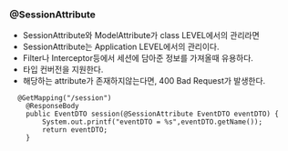 ### @SessionAttribute
- SessionAttribute와 ModelAttribute가 class LEVEL에서의 관리라면
- SessionAttribute는 Application LEVEL에서의 관리이다.
- Filter나 Interceptor등에서 세션에 담아준 정보를 가져올때 유용하다.
- 타입 컨버전을 지원한다.
- 해당하는 attribute가 존재하지않는다면, 400 Bad Request가 발생한다.
```
  @GetMapping("/session")
    @ResponseBody
    public EventDTO session(@SessionAttribute EventDTO eventDTO) {
        System.out.printf("eventDTO = %s",eventDTO.getName());
        return eventDTO;
    }
```
